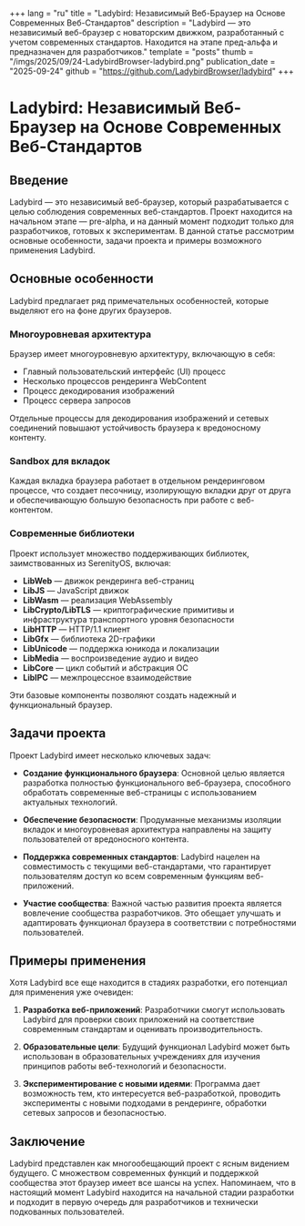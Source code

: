 +++
lang = "ru"
title = "Ladybird: Независимый Веб-Браузер на Основе Современных Веб-Стандартов"
description = "Ladybird — это независимый веб-браузер с новаторским движком, разработанный с учетом современных стандартов. Находится на этапе пред-альфа и предназначен для разработчиков."
template = "posts"
thumb = "/imgs/2025/09/24-LadybirdBrowser-ladybird.png"
publication_date = "2025-09-24"
github = "https://github.com/LadybirdBrowser/ladybird"
+++

# Ladybird: Независимый Веб-Браузер на Основе Современных Веб-Стандартов

## Введение

Ladybird — это независимый веб-браузер, который разрабатывается с целью соблюдения современных веб-стандартов. Проект находится на начальном этапе — pre-alpha, и на данный момент подходит только для разработчиков, готовых к экспериментам. В данной статье рассмотрим основные особенности, задачи проекта и примеры возможного применения Ladybird.

## Основные особенности

Ladybird предлагает ряд примечательных особенностей, которые выделяют его на фоне других браузеров.

### Многоуровневая архитектура

Браузер имеет многоуровневую архитектуру, включающую в себя:

- Главный пользовательский интерфейс (UI) процесс
- Несколько процессов рендеринга WebContent
- Процесс декодирования изображений
- Процесс сервера запросов

Отдельные процессы для декодирования изображений и сетевых соединений повышают устойчивость браузера к вредоносному контенту. 

### Sandbox для вкладок

Каждая вкладка браузера работает в отдельном рендеринговом процессе, что создает песочницу, изолирующую вкладки друг от друга и обеспечивающую большую безопасность при работе с веб-контентом.

### Современные библиотеки

Проект использует множество поддерживающих библиотек, заимствованных из SerenityOS, включая:

- **LibWeb** — движок рендеринга веб-страниц
- **LibJS** — JavaScript движок
- **LibWasm** — реализация WebAssembly
- **LibCrypto/LibTLS** — криптографические примитивы и инфраструктура транспортного уровня безопасности
- **LibHTTP** — HTTP/1.1 клиент
- **LibGfx** — библиотека 2D-графики
- **LibUnicode** — поддержка юникода и локализации
- **LibMedia** — воспроизведение аудио и видео
- **LibCore** — цикл событий и абстракция ОС
- **LibIPC** — межпроцессное взаимодействие

Эти базовые компоненты позволяют создать надежный и функциональный браузер.

## Задачи проекта

Проект Ladybird имеет несколько ключевых задач:

- **Создание функционального браузера**: Основной целью является разработка полностью функционального веб-браузера, способного обработать современные веб-страницы с использованием актуальных технологий.

- **Обеспечение безопасности**: Продуманные механизмы изоляции вкладок и многоуровневая архитектура направлены на защиту пользователей от вредоносного контента.

- **Поддержка современных стандартов**: Ladybird нацелен на совместимость с текущими веб-стандартами, что гарантирует пользователям доступ ко всем современным функциям веб-приложений.

- **Участие сообщества**: Важной частью развития проекта является вовлечение сообщества разработчиков. Это обещает улучшать и адаптировать функционал браузера в соответствии с потребностями пользователей.

## Примеры применения

Хотя Ladybird все еще находится в стадиях разработки, его потенциал для применения уже очевиден:

1. **Разработка веб-приложений**: Разработчики смогут использовать Ladybird для проверки своих приложений на соответствие современным стандартам и оценивать производительность.

2. **Образовательные цели**: Будущий функционал Ladybird может быть использован в образовательных учреждениях для изучения принципов работы веб-технологий и безопасности.

3. **Экспериментирование с новыми идеями**: Программа дает возможность тем, кто интересуется веб-разработкой, проводить эксперименты с новыми подходами в рендеринге, обработки сетевых запросов и безопасностью.

## Заключение

Ladybird представлен как многообещающий проект с ясным видением будущего. С множеством современных функций и поддержкой сообщества этот браузер имеет все шансы на успех. Напоминаем, что в настоящий момент Ladybird находится на начальной стадии разработки и подходит в первую очередь для разработчиков и технически подкованных пользователей.
